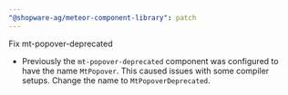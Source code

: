 ```yaml
---
"@shopware-ag/meteor-component-library": patch
---
```


Fix mt-popover-deprecated
- Previously the `mt-popover-deprecated` component was configured to have the name `MtPopover`. This caused issues with some compiler setups. Change the name to `MtPopoverDeprecated`.
